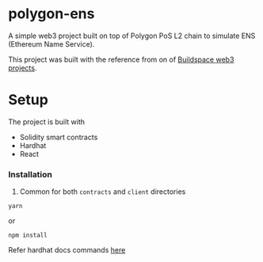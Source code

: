 # polygon-ens
A simple web3 project built on top of Polygon PoS L2 chain to simulate ENS  (Ethereum Name Service). 

This project was built with the reference from on of [Buildspace web3 projects](https://zip.sc/UmeNe). 

# Setup

The project is built with 
- Solidity smart contracts
- Hardhat
- React

### Installation

1. Common for both `contracts` and `client` directories
```shell
yarn
```
or
```shell
npm install
```

Refer hardhat docs commands [here](https://hardhat.org/) 

